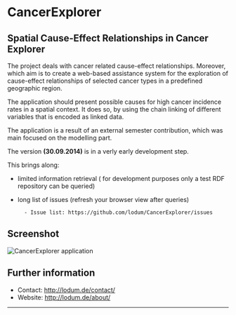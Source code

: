 # CancerExplorer


## Spatial Cause-Effect Relationships in Cancer Explorer

The project deals with cancer related cause-effect relationships. Moreover, which aim is to create a
web-based assistance system for the exploration of cause-effect relationships of selected cancer
types in a predefined geographic region.

The application should present possible causes for high cancer incidence rates in a spatial context. It does so, by
using the chain linking of different variables that is encoded as linked data.

The application is a result of an external semester contribution, which was main focused on the modelling part.  

The version **(30.09.2014)** is in a verly early development step.

This brings along:

- limited information retrieval ( for development purposes only a test RDF repository can be queried) 
- long list of issues (refresh your browser view after queries)

		- Issue list: https://github.com/lodum/CancerExplorer/issues




## Screenshot
![CancerExplorer application][1]



## Further information
- Contact: http://lodum.de/contact/
- Website: http://lodum.de/about/

-----

[1]: https://github.com/lodum/CancerExplorer/blob/master/web%20application/libraries/Images/screenshot_overview.png 
